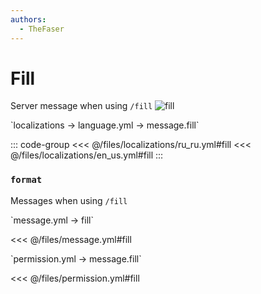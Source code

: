```yaml
---
authors:
  - TheFaser
---
```


# Fill

<!--@include: @/parts/vanillaWarn.md#command-->

Server message when using `/fill`
![fill](/fill.png)

[//]: # (localization)
<!--@include: @/parts/words.md#localization-->
<!--@include: @/parts/words.md#path--> `localizations → language.yml → message.fill`

<!--@include: @/parts/words.md#default-->

::: code-group
<<< @/files/localizations/ru_ru.yml#fill
<<< @/files/localizations/en_us.yml#fill
:::

### `format`

Messages when using `/fill`

[//]: # (message.yml)
<!--@include: @/parts/words.md#setting-->
<!--@include: @/parts/words.md#path--> `message.yml → fill`

<!--@include: @/parts/words.md#default-->
<<< @/files/message.yml#fill

<!--@include: @/parts/enable.md-->

<!--@include: @/parts/range.md-->
<!--@include: @/parts/destination.md-->
<!--@include: @/parts/sound.md-->

[//]: # (permission.yml)
<!--@include: @/parts/words.md#permission-->
<!--@include: @/parts/words.md#path--> `permission.yml → message.fill`

<!--@include: @/parts/words.md#default-->
<<< @/files/permission.yml#fill

<!--@include: @/parts/permission/permissionTier3.md-->
<!--@include: @/parts/permission/sound.md-->
